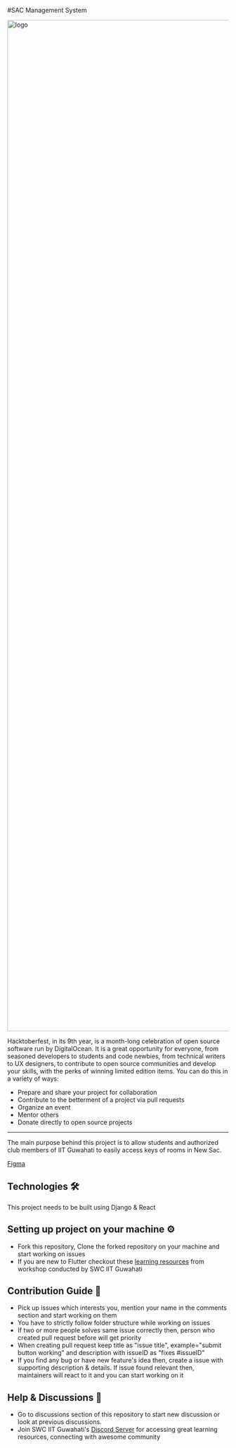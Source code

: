 #SAC Management System


<img width="2295" alt="logo" src="https://user-images.githubusercontent.com/81324145/193411234-94719960-a588-45a3-a812-41f85b517bed.jpg">

Hacktoberfest, in its 9th year, is a month-long celebration of open source software run by DigitalOcean. It is a great opportunity for everyone, from seasoned developers to students and code newbies, from technical writers to UX designers, to contribute to open source communities and develop your skills, with the perks of winning limited edition items. You can do this in a variety of ways:

* Prepare and share your project for collaboration
* Contribute to the betterment of a project via pull requests
* Organize an event
* Mentor others
* Donate directly to open source projects
<hr>

The main purpose behind this project is to allow students and authorized club members of IIT Guwahati to easily access keys of rooms in New Sac. 

 [Figma](https://www.figma.com/file/SUlNcruSdzGZuqu1LpBO3H/Sac-Management-System?node-id=0%3A1)

## Technologies 🛠️
This project needs to be built using Django & React

<!-- ## Project details 😎
- Creating search post for cab sharing
- Searching in added posts with custom filters
- Chat feature between users
- Call/email redirecting etc -->

## Setting up project on your machine ⚙️
<!-- - [Follow this guide](https://swciitg.notion.site/Day-1-f6ea19b1d7ff410e8ec03683772f4cd0) to setup Android Studio & Flutter SDK on your machine
- [Follow this to setup Firebase project](https://www.youtube.com/watch?v=sz4slPFwEvs) for your project in the app also, enable email-password authentication, initialize cloud firestore database in your firebase project -->
- Fork this repository, Clone the forked repository on your machine and start working on issues
- If you are new to Flutter checkout these [learning resources](https://swciitg.notion.site/8eb17b6e8f034d7cbd04f98054640cd0?v=50726fa13f6d40c1882448900ee36b03) from workshop conducted by SWC IIT Guwahati

## Contribution Guide 🤠
- Pick up issues which interests you, mention your name in the comments section and start working on them
- You have to strictly follow folder structure while working on issues
- If two or more people solves same issue correctly then, person who created pull request before will get priority
- When creating pull request keep title as "issue title", example="submit button working" and description with issueID as "fixes #issueID"
- If you find any bug or have new feature's idea then, create a issue with supporting description & details. If issue found relevant then, maintainers will react to it and you can start working on it

## Help & Discussions 🙌
- Go to discussions section of this repository to start new discussion or look at previous discussions.
- Join SWC IIT Guwahati's [Discord Server](https://discord.gg/2QUrA8HgWx) for accessing great learning resources, connecting with awesome community




